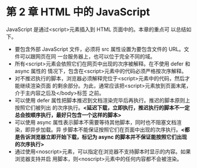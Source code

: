 # 第 2 章 HTML 中的 JavaScript

JavaScript 是通过&lt;script>元素插入到 HTML 页面中的。本章的重点可
以总结如下。

- 要包含外部 JavaScript 文件，必须将 src 属性设置为要包含文件的 URL。文件可以跟网页在同
  一台服务器上，也可以位于完全不同的域。
- 所有&lt;script>元素会依照它们在网页中出现的次序被解释。在不使用 defer 和 async 属性的
  情况下，包含在&lt;script>元素中的代码必须严格按次序解释。
- 对不推迟执行的脚本，浏览器必须解释完位于&lt;script>元素中的代码，然后才能继续渲染页面
  的剩余部分。为此，通常应该把&lt;script>元素放到页面末尾，介于主内容之后及&lt;/body>标签
  之前。
- 可以使用 defer 属性把脚本推迟到文档渲染完毕后再执行。推迟的脚本原则上按照它们被列出
  的次序执行。**<延迟下载，立即执行，推迟执行的脚本不一定总会按顺序执行，最好只包含一个这样的脚本>**
- 可以使用 async 属性表示脚本不需要等待其他脚本，同时也不阻塞文档渲染，即异步加载。异
  步脚本不能保证按照它们在页面中出现的次序执行。**<都是告诉浏览器立即开始下载，标记为 async 的脚本并不保证能按照它们出现的次序执行>**
- 通过使用&lt;noscript>元素，可以指定在浏览器不支持脚本时显示的内容。如果浏览器支持并启
  用脚本，则&lt;noscript>元素中的任何内容都不会被渲染。
